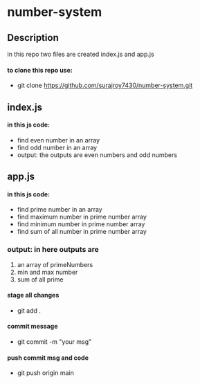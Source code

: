 # number-system

## Description
in this repo two files are created index.js and app.js 

#### to clone this repo use: 
- git clone https://github.com/surajroy7430/number-system.git

## index.js
#### in this js code: 
- find even number in  an array
- find odd number in  an array
- output: the outputs are even numbers and odd numbers

## app.js
#### in this js code: 
- find prime number in  an array
- find maximum number in prime number array
- find minimum number in prime number array
- find sum of all number in prime number array
### output: in here outputs are 
1. an array of primeNumbers
2. min and max number
3. sum of all prime

#### stage all changes
 - git add .
#### commit message
 - git commit -m "your msg"
#### push commit msg and code
 - git push origin main

